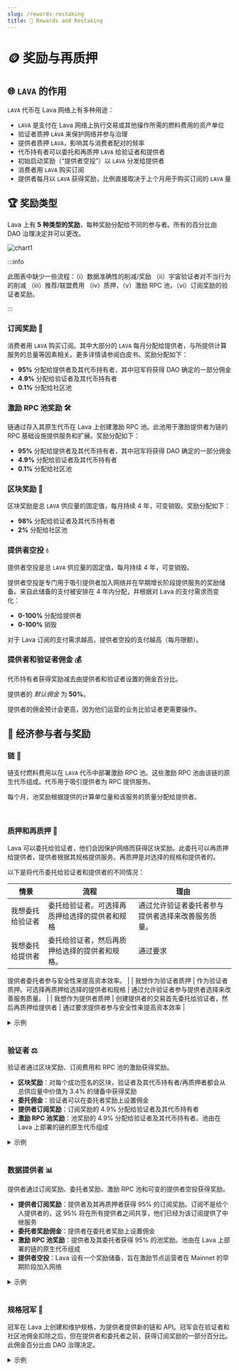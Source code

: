 ```yaml
---
slug: /rewards-restaking
title: 🛒 Rewards and Restaking
---
```


# 🪙 奖励与再质押
## 🌐 `LAVA` 的作用

`LAVA` 代币在 Lava 网络上有多种用途：
- `LAVA` 是支付在 Lava 网络上执行交易或其他操作所需的燃料费用的资产单位
- 验证者质押 `LAVA` 来保护网络并参与治理
- 提供者质押 `LAVA`，影响其与消费者配对的频率
- 代币持有者可以委托和再质押 `LAVA` 给验证者和提供者
- 初始启动奖励（“提供者空投”）以 `LAVA` 分发给提供者
- 消费者用 `LAVA` 购买订阅
- 提供者每月以 `LAVA` 获得奖励，比例直接取决于上个月用于购买订阅的 `LAVA` 量

## 🏆 奖励类型
Lava 上有 **5 种类型的奖励**，每种奖励分配给不同的参与者。所有的百分比由 DAO 治理决定并可以更改。

![chart1](/img/tokenomics/chart1.png)

:::info

此图表中缺少一些流程：（i）数据准确性的削减/奖励 （ii）宇宙验证者对不当行为的削减 （iii）推荐/联盟费用 （iv）质押，（v）激励 RPC 池，（vi）订阅奖励的验证者奖励。

:::

### 订阅奖励 💼
消费者用 `LAVA` 购买订阅。其中大部分的 `LAVA` 每月分配给提供者，与所提供计算服务的总量等因素相关。更多详情请参阅白皮书。奖励分配如下：
- **95%** 分配给提供者及其代币持有者，其中冠军将获得 DAO 确定的一部分佣金
- **4.9%** 分配给验证者及其代币持有者
- **0.1%** 分配给社区池

### 激励 RPC 池奖励 🛠️
链通过存入其原生代币在 Lava 上创建激励 RPC 池。此池用于激励提供者为链的 RPC 基础设施提供服务和扩展。奖励分配如下：
- **95%** 分配给提供者及其代币持有者，其中冠军将获得 DAO 确定的一部分佣金
- **4.9%** 分配给验证者及其代币持有者
- **0.1%** 分配给社区池

### 区块奖励 🥇
区块奖励是总 `LAVA` 供应量的固定值，每月持续 4 年，可变销毁。奖励分配如下：

- **98%** 分配给验证者及其代币持有者
- **2%** 分配给社区池

### 提供者空投 💧

提供者空投是总 `LAVA` 供应量的固定值，每月持续 4 年，可变销毁。

提供者空投是专门用于吸引提供者加入网络并在早期增长阶段提供服务的奖励储备。来自此储备的支付被安排在 4 年内分配，并根据对 Lava 的支付需求而变化：
- **0-100%** 分配给提供者
- **0-100%** 销毁

对于 Lava 订阅的支付需求越高，提供者空投的支付越高（每月限额）。

### 提供者和验证者佣金 💰

代币持有者获得奖励减去由提供者和验证者设置的佣金百分比。

提供者的 *默认佣金* 为 **50%**。

提供者的佣金预计会更高，因为他们运营的业务比验证者更需要操作。

## 👤 经济参与者与奖励

### 链 🔗
链支付燃料费用以在 `LAVA` 代币中部署激励 RPC 池。这些激励 RPC 池由该链的原生代币组成。代币用于吸引提供者为 RPC 提供服务。

每个月，池奖励根据提供的计算单位量和该服务的质量分配给提供者。

<br />

### 质押和再质押 🔄

Lava 可以委托给验证者，他们会因保护网络而获得区块奖励。此委托可以再质押给提供者，提供者根据其规格提供服务。再质押是对选择的规格和提供者的。

以下是将代币委托给验证者和提供者的不同情况：

| 情景                      | 流程                                                    | 理由                                                                              |
|-------------------------------|---------------------------------------------------------|----------------------------------------------------------------------------------------|
| 我想委托给验证者 | 委托给验证者。可选择再质押给选择的提供者和规格 | 通过允许验证者委托者参与提供者选择来改善服务质量。 |
| 我想委托给提供者 | 委托给验证者，然后再质押给选择的提供者和规格。 | 通过要求

提供者委托者参与安全性来提高资本效率。 |
| 我想作为验证者质押 | 作为验证者质押。可选择再质押给选择的提供者和规格 | 通过允许验证者参与提供者选择来改善服务质量。 |
| 我想作为提供者质押 | 创建提供者的交易首先委托给验证者，然后再质押给提供者 | 通过要求提供者参与安全性来提高资本效率 |

<details><summary> 示例 </summary>

委托给验证者的情况 #1：验证者已质押了最低的 100 `LAVA`，用户想要委托。委托者可以将 `LAVA` 单独委托给验证者，无需再质押给提供者。

委托到规格的情况 #2：提供者已经质押了最低的 100 `LAVA`，用户想要委托给提供者的 Dymension RPC 规格以获得其提供的服务的一部分奖励。委托者需要首先委托给验证者。不需要额外的资本，但委托可以再质押到规格，意味着风险更高但收益更高（提供者奖励给委托者）。 

</details>
<br />

### 验证者 ⚖️

验证者通过区块奖励、订阅费用和 RPC 池的激励获得奖励。

- **区块奖励**：对每个成功签名的区块，验证者及其代币持有者/再质押者都会从总供应量中价值为 3.4% 的储备中获得奖励
- **委托佣金**：验证者可以在委托者奖励上设置佣金
- **提供者订阅奖励**：订阅奖励的 4.9% 分配给验证者及其代币持有者
- **激励 RPC 池奖励**：池奖励的 4.9% 分配给验证者及其代币持有者。池由在 Lava 上部署的链的原生代币组成

<details><summary> 示例 </summary>

验证者已质押了最低的 100 `LAVA`。用户委托了 50 `LAVA` 给验证者，即验证者持有 66.6% 的份额，委托者持有 33.3%。假设区块奖励为 1000 `LAVA`，佣金为 5%。

98%（980 `LAVA`）的区块奖励分配给验证者及其委托者。2% 分配给社区池（20 `LAVA`）。

在 980 `LAVA` 中，验证者获得（980*0.66）+（980*0.33*0.05）的奖励，即 668.85 `LAVA`。委托者将获得 311.15 `LAVA`。

此外，如果有 1000 TOKEN 的激励 RPC 池或 1000 `LAVA` 的订阅池，提供者及其代币持有者将获得 95% 的奖励，验证者及其代币持有者将获得 4.9%，社区池将获得 0.1%。

在 4.9%（49 TOKEN 或 `LAVA`）中，假设验证者和委托者的比例仍为 2:1，佣金为 5%，验证者将获得（49*0.66）+（49*0.33*0.05）的奖励，即 33.1485 TOKEN 或 `LAVA`。委托者将获得 15.8515 TOKEN 或 `

LAVA`。

</details>
<br />

### 数据提供者 📊
提供者通过订阅奖励、委托者奖励、激励 RPC 池和可变的提供者空投获得奖励。

- **提供者订阅奖励**：提供者及其再质押者获得 95% 的订阅奖励。订阅不是给个人提供者的，这 95% 将在所有提供者之间共享，他们已经为该订阅提供了中继服务
- **委托者奖励佣金**：提供者在委托者奖励上设置佣金
- **激励 RPC 池奖励**：提供者及其委托者获得 95% 的池奖励。池由在 Lava 上部署的链的原生代币组成
- **提供者空投**：Lava 设有一个奖励储备，旨在激励节点运营者在 Mainnet 的早期阶段加入网络

<details><summary> 示例 </summary>

提供者已质押了最低的 100 `LAVA`。用户委托了 50 `LAVA` 给提供者（并且也再质押到其选择的验证者），即提供者持有 66.6% 的份额，委托者持有 33.3%。委托者还将相同的 50 `LAVA` 再质押到验证者，承担了额外的风险，但获得了额外的收益，如前面对验证者奖励部分的计算所述。

假设月度订阅总额为 1000 `LAVA`，提供者佣金为 5%。该示例假设网络上有 1 个提供者，而冠军佣金为 0% - 在下一节中了解更多信息。

提供者及其委托者将获得 95%（950 `LAVA`）的订阅奖励，验证者及其委托者将获得 4.9%，社区池将获得 0.1%。
在 950 `LAVA` 中，鉴于提供者质押是委托的两倍，还有 5% 的佣金，提供者将获得（950*0.66）+（950*0.33*0.05）的奖励，即 642.675 `LAVA`。委托者将获得 307.325 `LAVA`。

如果网络上有多个提供者，个人订阅奖励将根据诸如服务质量和提供的计算量等因素确定。更多详情请参阅白皮书。

提供者还会收到空投，这是一个根据对 Lava 的支付需求每月直接分配的可变奖励提升。在只有少数提供者或质量较低的情况下，可能不会分配空投奖励。这是为了防止消费者和提供者之间的串通来获取奖励。

</details>
<br/>

### 规格冠军 🏅
冠军在 Lava 上创建和维护规格，为提供者提供新的链和 API。冠军会在验证者和社区池佣金扣除之后，但在提供者和委托者之前，获得订阅奖励的一部分百分比。此佣金百分比由 DAO 治理决定。 

<details><summary> 示例 </summary>

提供者已质押了最低的 100 `LAVA`。用户委托了 50 `LAVA` 给提供者（并且也再质押到其选择的验证者），即提供者持有 66.6% 的份额，委托者持有 33.3%。

假设月度订阅总额为 1000 `LAVA`，提供者佣金为 5%。此示例假设冠军佣金为 1%。
提供者和其委托者将在验证者和社区池奖励分配后（剩余的 5%）获得 95%（950 `LAVA`）的订阅奖励。从这 95% 中扣除冠军佣金。

在 950 `LAVA` 中，假设冠军佣金为 1%，冠军将获得 9.5 `LAVA`，其余的 940.5 将在提供者和其委托者之间分享，如上文提供者奖励部分所述。这 9.5 `LAVA` 的奖励将根据用于购买订阅的 `LAVA` 量每月重新计算。

</details>